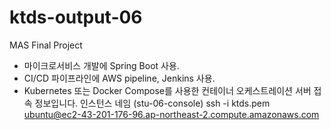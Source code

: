 # ktds-output-06
MAS Final Project

- 마이크로서비스 개발에 Spring Boot 사용.
- CI/CD 파이프라인에 AWS pipeline, Jenkins 사용.
- Kubernetes 또는 Docker Compose를 사용한 컨테이너 오케스트레이션
서버 접속 정보입니다.
인스턴스 네임 (stu-06-console)
ssh -i ktds.pem ubuntu@ec2-43-201-176-96.ap-northeast-2.compute.amazonaws.com
